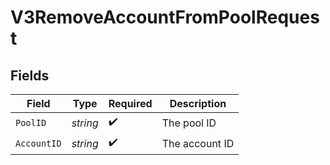 # V3RemoveAccountFromPoolRequest


## Fields

| Field              | Type               | Required           | Description        |
| ------------------ | ------------------ | ------------------ | ------------------ |
| `PoolID`           | *string*           | :heavy_check_mark: | The pool ID        |
| `AccountID`        | *string*           | :heavy_check_mark: | The account ID     |